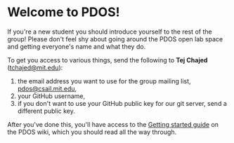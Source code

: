 # Welcome to PDOS!

If you're a new student you should introduce yourself to the rest of the group! Please don't feel shy about going around the PDOS open lab space and getting everyone's name and what they do.

To get you access to various things, send the following to **Tej Chajed** (tchajed@mit.edu):

1. the email address you want to use for the group mailing list, <pdos@csail.mit.edu>,
2. your GitHub username,
3. if you don't want to use your GitHub public key for our git server, send a different public key.

After you've done this, you'll have access to the [Getting started guide](https://github.com/mit-pdos/wiki/blob/master/new_students.md) on the PDOS wiki, which you should read all the way through.
